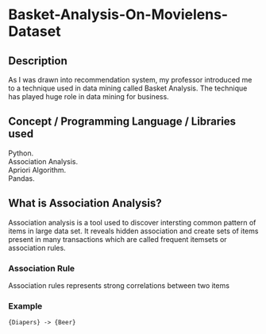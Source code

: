 # Basket-Analysis-On-Movielens-Dataset

## Description
As I was drawn into recommendation system, my professor introduced me to a technique used in data mining called Basket Analysis. The technique has played huge role in data mining for business. 
## Concept / Programming Language / Libraries used
Python.  
Association Analysis.  
Apriori Algorithm.  
Pandas.  
## What is Association Analysis?
Association analysis is a tool used to discover intersting common pattern of items in large data set. It reveals hidden association and create sets of items present in many transactions which are called frequent itemsets or association rules. 
### Association Rule
Association rules represents strong correlations between two items
### Example
```
{Diapers} -> {Beer}
```
